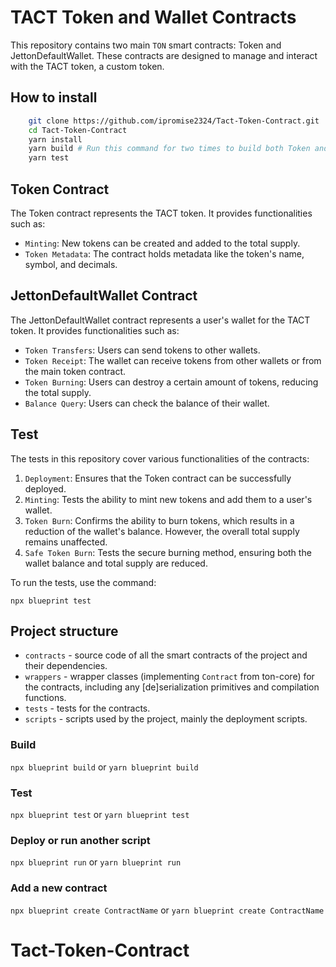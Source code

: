 # TACT Token and Wallet Contracts
This repository contains two main `TON` smart contracts: Token and JettonDefaultWallet. These contracts are designed to manage and interact with the TACT token, a custom token.

## How to install
```bash
    git clone https://github.com/ipromise2324/Tact-Token-Contract.git
    cd Tact-Token-Contract
    yarn install
    yarn build # Run this command for two times to build both Token and JettonDefaultWallet contract
    yarn test
```

## Token Contract
The Token contract represents the TACT token. It provides functionalities such as:

- `Minting`: New tokens can be created and added to the total supply.
- `Token Metadata`: The contract holds metadata like the token's name, symbol, and decimals.

## JettonDefaultWallet Contract
The JettonDefaultWallet contract represents a user's wallet for the TACT token. It provides functionalities such as:

- `Token Transfers`: Users can send tokens to other wallets.
- `Token Receipt`: The wallet can receive tokens from other wallets or from the main token contract.
- `Token Burning`: Users can destroy a certain amount of tokens, reducing the total supply.
- `Balance Query`: Users can check the balance of their wallet.

## Test
The tests in this repository cover various functionalities of the contracts:

1. `Deployment`: Ensures that the Token contract can be successfully deployed.
2. `Minting`: Tests the ability to mint new tokens and add them to a user's wallet.
3. `Token Burn`: Confirms the ability to burn tokens, which results in a reduction of the wallet's balance. However, the overall total supply remains unaffected.
4. `Safe Token Burn`: Tests the secure burning method, ensuring both the wallet balance and total supply are reduced.

To run the tests, use the command:
```
npx blueprint test
```
## Project structure

-   `contracts` - source code of all the smart contracts of the project and their dependencies.
-   `wrappers` - wrapper classes (implementing `Contract` from ton-core) for the contracts, including any [de]serialization primitives and compilation functions.
-   `tests` - tests for the contracts.
-   `scripts` - scripts used by the project, mainly the deployment scripts.

### Build

`npx blueprint build` or `yarn blueprint build`

### Test

`npx blueprint test` or `yarn blueprint test`

### Deploy or run another script

`npx blueprint run` or `yarn blueprint run`

### Add a new contract

`npx blueprint create ContractName` or `yarn blueprint create ContractName`
# Tact-Token-Contract

